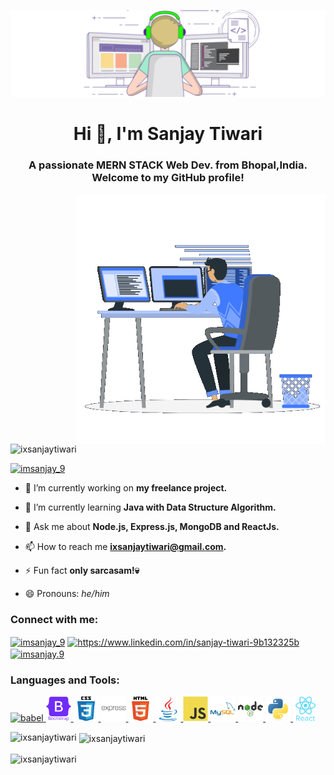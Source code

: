 ![logo](https://raw.githubusercontent.com/leorrose/leorrose/master/readme_header.gif)
<h1 align="center">Hi 👋, I'm Sanjay Tiwari</h1>
<h3 align="center">A passionate MERN STACK Web Dev. from Bhopal,India. Welcome to my GitHub profile!</h3>
<img align="right" alt ="coading" width = "400" src="https://raw.githubusercontent.com/Shuvo1260/shuvo1260/main/images/coding-boy.gif">
<p align="left"> <img src="https://komarev.com/ghpvc/?username=ixsanjaytiwari&label=Profile%20views&color=0e75b6&style=flat" alt="ixsanjaytiwari" /> </p>

<p align="left"> <a href="https://twitter.com/imsanjay_9" target="blank"><img src="https://img.shields.io/twitter/follow/imsanjay_9?logo=twitter&style=for-the-badge" alt="imsanjay_9" /></a> </p>

- 🔭 I’m currently working on **my freelance project.**

- 🌱 I’m currently learning **Java with Data Structure Algorithm.**

- 💬 Ask me about **Node.js, Express.js, MongoDB and ReactJs.**

- 📫 How to reach me **ixsanjaytiwari@gmail.com.**

- ⚡ Fun fact **only sarcasam!💀**

-  😄 Pronouns: *he/him*

<h3 align="left">Connect with me:</h3>
<p align="left">
<a href="https://twitter.com/imsanjay_9" target="blank"><img align="center" src="https://raw.githubusercontent.com/rahuldkjain/github-profile-readme-generator/master/src/images/icons/Social/twitter.svg" alt="imsanjay_9" height="30" width="40" /></a>
<a href="https://linkedin.com/in/https://www.linkedin.com/in/sanjay-tiwari-9b132325b" target="blank"><img align="center" src="https://raw.githubusercontent.com/rahuldkjain/github-profile-readme-generator/master/src/images/icons/Social/linked-in-alt.svg" alt="https://www.linkedin.com/in/sanjay-tiwari-9b132325b" height="30" width="40" /></a>
<a href="https://instagram.com/imsanjay.9" target="blank"><img align="center" src="https://raw.githubusercontent.com/rahuldkjain/github-profile-readme-generator/master/src/images/icons/Social/instagram.svg" alt="imsanjay.9" height="30" width="40" /></a>
</p>

<h3 align="left">Languages and Tools:</h3>
<p align="left"> <a href="https://babeljs.io/" target="_blank" rel="noreferrer"> <img src="https://www.vectorlogo.zone/logos/babeljs/babeljs-icon.svg" alt="babel" width="40" height="40"/> </a> <a href="https://getbootstrap.com" target="_blank" rel="noreferrer"> <img src="https://raw.githubusercontent.com/devicons/devicon/master/icons/bootstrap/bootstrap-plain-wordmark.svg" alt="bootstrap" width="40" height="40"/> </a> <a href="https://www.w3schools.com/css/" target="_blank" rel="noreferrer"> <img src="https://raw.githubusercontent.com/devicons/devicon/master/icons/css3/css3-original-wordmark.svg" alt="css3" width="40" height="40"/> </a> <a href="https://expressjs.com" target="_blank" rel="noreferrer"> <img src="https://raw.githubusercontent.com/devicons/devicon/master/icons/express/express-original-wordmark.svg" alt="express" width="40" height="40"/> </a> <a href="https://www.w3.org/html/" target="_blank" rel="noreferrer"> <img src="https://raw.githubusercontent.com/devicons/devicon/master/icons/html5/html5-original-wordmark.svg" alt="html5" width="40" height="40"/> </a> <a href="https://www.java.com" target="_blank" rel="noreferrer"> <img src="https://raw.githubusercontent.com/devicons/devicon/master/icons/java/java-original.svg" alt="java" width="40" height="40"/> </a> <a href="https://developer.mozilla.org/en-US/docs/Web/JavaScript" target="_blank" rel="noreferrer"> <img src="https://raw.githubusercontent.com/devicons/devicon/master/icons/javascript/javascript-original.svg" alt="javascript" width="40" height="40"/> </a> <a href="https://www.mysql.com/" target="_blank" rel="noreferrer"> <img src="https://raw.githubusercontent.com/devicons/devicon/master/icons/mysql/mysql-original-wordmark.svg" alt="mysql" width="40" height="40"/> </a> <a href="https://nodejs.org" target="_blank" rel="noreferrer"> <img src="https://raw.githubusercontent.com/devicons/devicon/master/icons/nodejs/nodejs-original-wordmark.svg" alt="nodejs" width="40" height="40"/> </a> <a href="https://www.python.org" target="_blank" rel="noreferrer"> <img src="https://raw.githubusercontent.com/devicons/devicon/master/icons/python/python-original.svg" alt="python" width="40" height="40"/> </a> <a href="https://reactjs.org/" target="_blank" rel="noreferrer"> <img src="https://raw.githubusercontent.com/devicons/devicon/master/icons/react/react-original-wordmark.svg" alt="react" width="40" height="40"/> </a> </p>

<p><img align="left" src="https://github-readme-stats.vercel.app/api/top-langs?username=ixsanjaytiwari&show_icons=true&locale=en&layout=compact" alt="ixsanjaytiwari" /></p>

<p>&nbsp;<img align="center" src="https://github-readme-stats.vercel.app/api?username=ixsanjaytiwari&show_icons=true&locale=en" alt="ixsanjaytiwari" /></p>

<p><img align="center" src="https://github-readme-streak-stats.herokuapp.com/?user=ixsanjaytiwari&" alt="ixsanjaytiwari" /></p>
